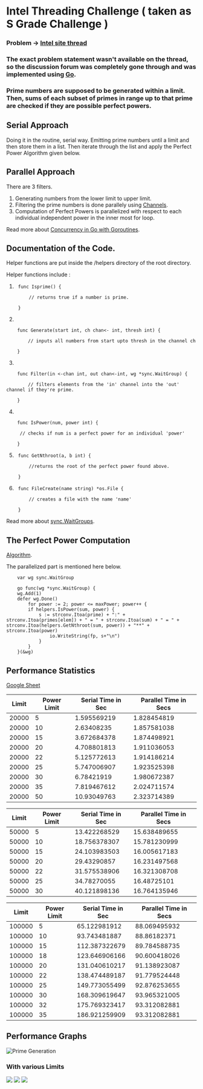 # Intel Threading Challenge ( taken as S Grade Challenge )

### Problem -> [Intel site thread](https://software.intel.com/en-us/forums/p1-a2-consecutive-primes)

### The exact problem statement wasn't available on the thread, so the discussion forum was completely gone through and was implemented using [Go](https://golang.org/).

### Prime numbers are supposed to be generated within a limit. Then, sums of each subset of primes in range up to that prime are checked if they are possible perfect powers.

## Serial Approach
Doing it in the routine, serial way. Emitting prime numbers until a limit and then store them in a list. Then iterate through the list and apply the Perfect Power Algorithm given below.

## Parallel Approach

There are 3 filters.

1. Generating numbers from the lower limit to upper limit. 
2. Filtering the prime numbers is done parallely using [Channels](https://tour.golang.org/concurrency/2).
3. Computation of Perfect Powers is parallelized with respect to each individual independent power in the inner most for loop.

Read more about [Concurrency in Go with Goroutines](https://tour.golang.org/concurrency/1).
   
## Documentation of the Code.

Helper functions are put inside the /helpers directory of the root directory.

Helper functions include :

1.
        func Isprime() {
            
            // returns true if a number is prime.
        
        }

2.
    
        func Generate(start int, ch chan<- int, thresh int) {

            // inputs all numbers from start upto thresh in the channel ch

        } 

3. 
    
        func Filter(in <-chan int, out chan<-int, wg *sync.WaitGroup) {

            // filters elements from the 'in' channel into the 'out' channel if they're prime.

        }

4.
     
        func IsPower(num, power int) {

         // checks if num is a perfect power for an individual 'power'

        }


5.
        func GetNthroot(a, b int) {

            //returns the root of the perfect power found above.

        }


6.
        func FileCreate(name string) *os.File {

            // creates a file with the name 'name'

        }


Read more about [sync.WaitGroups](https://golang.org/pkg/sync/#WaitGroup).

## The Perfect Power Computation

[Algorithm](https://github.com/gowtham-munukutla/sgrade/blob/a0fd40f0891f10fcf7480f7ef2ccd9f31c13fb37/parallelPrimes/gos/par1.go#L64).

The parallelized part is mentioned here below.

```
    var wg sync.WaitGroup
    
    go func(wg *sync.WaitGroup) {
	wg.Add(1)
	defer wg.Done()
	    for power := 2; power <= maxPower; power++ {
		if helpers.IsPower(sum, power) {
    		s := strconv.Itoa(prime) + ":" + strconv.Itoa(primes[elem]) + " = " + strconv.Itoa(sum) + " = " + strconv.Itoa(helpers.GetNthroot(sum, power)) + "**" + strconv.Itoa(power)
				io.WriteString(fp, s+"\n")
	        }
	    }
    }(&wg)
```

## Performance Statistics

[Google Sheet](https://docs.google.com/spreadsheets/d/1rveAjreGX7wRbsxuOXxaP0ev019E6vpmGh_rvNfQP6w/edit?usp=sharing)


|Limit   | Power Limit | Serial Time in Sec |  Parallel Time in Secs |
|--------|-------------|--------------------|------------------------|
|20000	 |5	           |1.595569219         |      1.828454819       |
|20000	 |10	       |2.63408235          |      1.857581038       |
|20000	 |15	       |3.672684378         |      1.874498921       |
|20000	 |20	       |4.708801813         |      1.911036053       |
|20000	 |22	       |5.125772613         |      1.914186214       |
|20000	 |25	       |5.747006907         |      1.923525398       |
|20000	 |30	       |6.78421919          |      1.980672387       |
|20000	 |35	       |7.819467612         |      2.024711574       |
|20000	 |50	       |10.93049763         |      2.323714389       |


|Limit   | Power Limit | Serial Time in Sec |  Parallel Time in Secs |
|--------|-------------|--------------------|------------------------|
|50000	 |5	           |13.422268529        |      15.638489655      |
|50000	 |10	       |18.756378307        |      15.781230999      |
|50000	 |15	       |24.103983503        |      16.005617183      |
|50000	 |20	       |29.43290857         |      16.231497568      |
|50000	 |22	       |31.575538906        |      16.321308708      |
|50000	 |25	       |34.78270055         |      16.48725101       |
|50000	 |30	       |40.121898136        |      16.764135946      |



|Limit   | Power Limit | Serial Time in Sec |  Parallel Time in Secs |
|--------|-------------|--------------------|------------------------|
|100000	 |5	       |65.122981912        |      88.069495932      |
|100000	 |10	       |93.743481887        |      88.86182371       |
|100000	 |15	       |112.387322679       |      89.784588735      |
|100000	 |18	       |123.646906166       |      90.600418026      |
|100000	 |20	       |131.040610217       |      91.138923087      |
|100000	 |22	       |138.474489187       |      91.779524448      |
|100000	 |25	       |149.773055499       |      92.876253655      |
|100000	 |30	       |168.309619647       |      93.965321005      |
|100000	 |32	       |175.769323417       |      93.312082881      |
|100000	 |35	       |186.921259909       |      93.312082881      |


## Performance Graphs

![Prime Generation](https://i.imgur.com/5D9PDNC.png)

### With various Limits
![](https://i.imgur.com/h5IhJTP.png)
![](https://i.imgur.com/M1hTj9x.png)
![](https://i.imgur.com/rDxW3r1.png)
